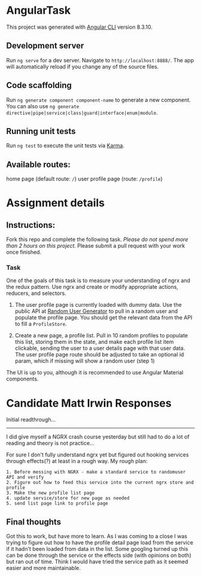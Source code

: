 # AngularTask

This project was generated with [Angular CLI](https://github.com/angular/angular-cli) version 8.3.10.

## Development server

Run `ng serve` for a dev server. Navigate to `http://localhost:8888/`. The app will automatically reload if you change any of the source files.

## Code scaffolding

Run `ng generate component component-name` to generate a new component. You can also use `ng generate directive|pipe|service|class|guard|interface|enum|module`.

## Running unit tests

Run `ng test` to execute the unit tests via [Karma](https://karma-runner.github.io).

## Available routes:
home page (default route: `/`)
user profile page (route: `/profile`)

# Assignment details

## Instructions:

Fork this repo and complete the following task. *Please do not spend more than 2 hours on this project.* Please submit a pull request with your work once finished.

### Task
One of the goals of this task is to measure your understanding of ngrx and the redux pattern.
Use ngrx and create or modify appropriate actions, reducers, and selectors.

1. The user profile page is currently loaded with dummy data. Use the public API at [Random User Generator](https://randomuser.me/)
to pull in a random user and populate the profile page. You should get the relevant data from the API to fill a `ProfileStore`.

2. Create a new page, a profile list. Pull in 10 random profiles to populate this list, storing them in the state, and make each profile list item clickable, sending the user to a user details page with that user data. The user profile page route should be adjusted to take an optional id param, which if missing will show a random user (step 1)

The UI is up to you, although it is recommended to use Angular Material components.


# Candidate Matt Irwin Responses

Initial readthrough...

---

I did give myself a NGRX crash course yesterday but still had to do a lot of reading and theory is not practice...

For sure I don't fully understand ngrx yet but figured out hooking services through effects(?) at least in a rough way.  My rough plan:

    1. Before messing with NGRX - make a standard service to randomuser API and verify
    2. Figure out how to feed this service into the current ngrx store and profile
    3. Make the new profile list page
    4. update service/store for new page as needed
    5. send list page link to profile page

## Final thoughts

Got this to work, but have more to learn.  As I was coming to a close I was trying to figure out how to have the profile detail page load from the service if it hadn't been loaded from data in the list.  Some googling turned up this can be done through the service or the effects side (with opinions on both) but ran out of time.  Think I would have tried the service path as it seemed easier and more maintainable.
